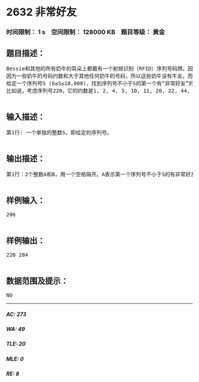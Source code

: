 # 2632 非常好友   
### 时间限制： 1 s&nbsp;&nbsp;&nbsp;&nbsp;空间限制： 128000 KB&nbsp;&nbsp;&nbsp;&nbsp;题目等级： 黄金  
## 题目描述：  

<pre>
Bessie和其他的所有奶牛的耳朵上都戴有一个射频识别（RFID）序列号码牌。因此农夫John可以机械化地计算他们的数量。很多奶牛都有一个“牛友”。如果奶牛A的序列号的约数之和刚好等于奶牛B的序列号，那么A的牛友就是B。在这里，一个数的“约数”不包括这个数本身。
因为一些奶牛的号码约数和大于其他任何奶牛的号码，所以这些奶牛没有牛友。而一些奶牛有一个“非常好友”，当两个奶牛互为“牛友”时，他们就是一对“非常好友”。注意在这道题中，忽略那些自己是自己的“非常好友”的情况。
给定一个序列号S (6≤S≤18,000)，找到序列号不小于S的第一个有“非常好友”的奶牛。
比如说，考虑序列号220，它的约数是1, 2, 4, 5, 10, 11, 20, 22, 44, 55, 和110，和是284。类似的，284的约数是1, 2, 4, 71, 和142，他们的和是220。因此220和284是一对非常好友。
 
</pre>
  
  
## 输入描述：  

<pre>
第1行: 一个单独的整数S，即给定的序列号。

</pre>
  
  
## 输出描述：  

<pre>
第1行：2个整数A和B，用一个空格隔开。A表示第一个序列号不小于S的有非常好友的奶牛的序列号，B是他的“非常好友”的序列号。

</pre>
  
  
## 样例输入：  

<pre>
206

</pre>
  
  
## 样例输出：  

<pre>
220 284

</pre>
  
  
## 数据范围及提示：  

<pre>
NO
</pre>
  
  
***  

##### AC: 273  
##### WA: 49  
##### TLE: 20  
##### MLE: 0  
##### RE: 8  
